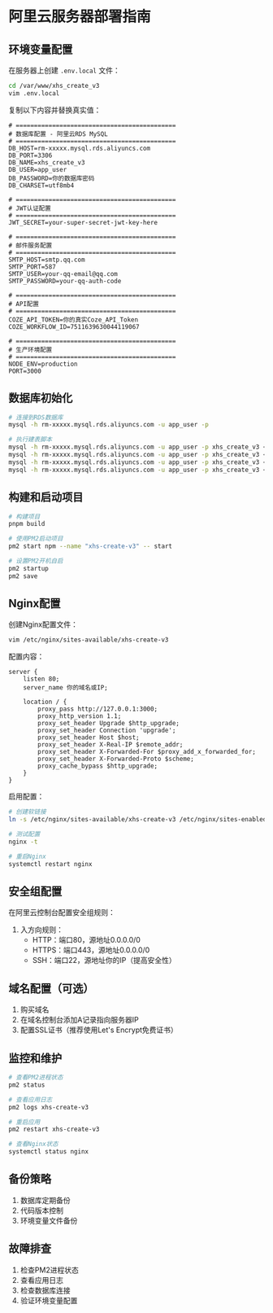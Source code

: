 # 阿里云服务器部署指南

## 环境变量配置

在服务器上创建 `.env.local` 文件：

```bash
cd /var/www/xhs_create_v3
vim .env.local
```

复制以下内容并替换真实值：

```env
# ============================================
# 数据库配置 - 阿里云RDS MySQL
# ============================================
DB_HOST=rm-xxxxx.mysql.rds.aliyuncs.com
DB_PORT=3306
DB_NAME=xhs_create_v3
DB_USER=app_user
DB_PASSWORD=你的数据库密码
DB_CHARSET=utf8mb4

# ============================================
# JWT认证配置
# ============================================
JWT_SECRET=your-super-secret-jwt-key-here

# ============================================
# 邮件服务配置
# ============================================
SMTP_HOST=smtp.qq.com
SMTP_PORT=587
SMTP_USER=your-qq-email@qq.com
SMTP_PASSWORD=your-qq-auth-code

# ============================================
# API配置
# ============================================
COZE_API_TOKEN=你的真实Coze_API_Token
COZE_WORKFLOW_ID=7511639630044119067

# ============================================
# 生产环境配置
# ============================================
NODE_ENV=production
PORT=3000
```

## 数据库初始化

```bash
# 连接到RDS数据库
mysql -h rm-xxxxx.mysql.rds.aliyuncs.com -u app_user -p

# 执行建表脚本
mysql -h rm-xxxxx.mysql.rds.aliyuncs.com -u app_user -p xhs_create_v3 < mysql_migrations/001_create_database_schema.sql
mysql -h rm-xxxxx.mysql.rds.aliyuncs.com -u app_user -p xhs_create_v3 < mysql_migrations/002_create_account_positioning_table.sql
mysql -h rm-xxxxx.mysql.rds.aliyuncs.com -u app_user -p xhs_create_v3 < mysql_migrations/003_create_rewrite_records_table.sql
mysql -h rm-xxxxx.mysql.rds.aliyuncs.com -u app_user -p xhs_create_v3 < mysql_migrations/004_create_membership_system.sql
```

## 构建和启动项目

```bash
# 构建项目
pnpm build

# 使用PM2启动项目
pm2 start npm --name "xhs-create-v3" -- start

# 设置PM2开机自启
pm2 startup
pm2 save
```

## Nginx配置

创建Nginx配置文件：

```bash
vim /etc/nginx/sites-available/xhs-create-v3
```

配置内容：

```nginx
server {
    listen 80;
    server_name 你的域名或IP;

    location / {
        proxy_pass http://127.0.0.1:3000;
        proxy_http_version 1.1;
        proxy_set_header Upgrade $http_upgrade;
        proxy_set_header Connection 'upgrade';
        proxy_set_header Host $host;
        proxy_set_header X-Real-IP $remote_addr;
        proxy_set_header X-Forwarded-For $proxy_add_x_forwarded_for;
        proxy_set_header X-Forwarded-Proto $scheme;
        proxy_cache_bypass $http_upgrade;
    }
}
```

启用配置：

```bash
# 创建软链接
ln -s /etc/nginx/sites-available/xhs-create-v3 /etc/nginx/sites-enabled/

# 测试配置
nginx -t

# 重启Nginx
systemctl restart nginx
```

## 安全组配置

在阿里云控制台配置安全组规则：

1. 入方向规则：
   - HTTP：端口80，源地址0.0.0.0/0
   - HTTPS：端口443，源地址0.0.0.0/0
   - SSH：端口22，源地址你的IP（提高安全性）

## 域名配置（可选）

1. 购买域名
2. 在域名控制台添加A记录指向服务器IP
3. 配置SSL证书（推荐使用Let's Encrypt免费证书）

## 监控和维护

```bash
# 查看PM2进程状态
pm2 status

# 查看应用日志
pm2 logs xhs-create-v3

# 重启应用
pm2 restart xhs-create-v3

# 查看Nginx状态
systemctl status nginx
```

## 备份策略

1. 数据库定期备份
2. 代码版本控制
3. 环境变量文件备份

## 故障排查

1. 检查PM2进程状态
2. 查看应用日志
3. 检查数据库连接
4. 验证环境变量配置 
